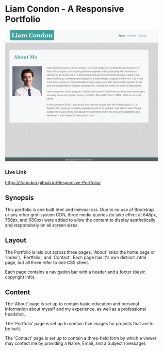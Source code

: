 
# Liam Condon - A Responsive Portfolio

![portfolio screenshot](assets/images/portfolio-screenshot.png)

### Live Link

https://ltcondon.github.io/Responsive-Portfolio/

## Synopsis

This portfolio is one built html and minimal css. Due to no use of Bootstrap or any other grid-system CDN, three media queries (to take effect at 648px, 768px, and 980px) were added to allow the content to display aesthetically and responsively on all screen sizes.

## Layout

The Portfolio is laid out across three pages, 'About' (also the home page or 'index'), 'Portfolio', and 'Contact'. Each page has it's own distinct .html page, but all three refer to one CSS sheet. 

Each page contains a navigation bar with a header and a footer (basic copyright info).

## Content

The 'About' page is set up to contain basic education and personal information about myself and my experience, as well as a professional headshot.

The 'Portfolio' page is set up to contain five images for projects that are to be built.

The 'Contact' page is set up to contain a three-field form by which a viewer may contact me by providing a Name, Email, and a Subject (message).

